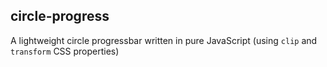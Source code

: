 ## circle-progress

A lightweight circle progressbar written in pure JavaScript (using `clip` and `transform` CSS properties)
